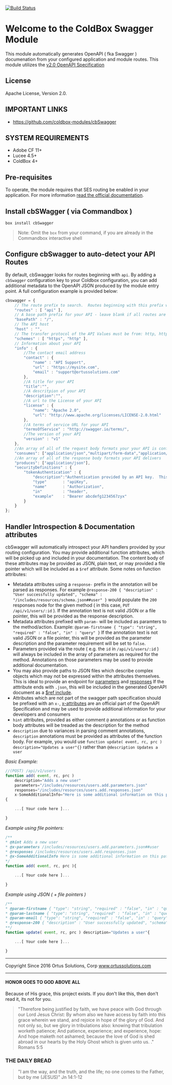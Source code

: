[![Build Status](https://travis-ci.org/coldbox-modules/cbSwagger.svg?branch=development)](https://travis-ci.org/coldbox-modules/cbSwagger)

# Welcome to the ColdBox Swagger Module
This module automatically generates OpenAPI ( fka Swagger ) documenation from your configured application and module routes.  This module utilizes the [v2.0 OpenAPI Specification]([https://github.com/OAI/OpenAPI-Specification/blob/master/versions/2.0.md])

## License
Apache License, Version 2.0.

## IMPORTANT LINKS
- https://github.com/coldbox-modules/cbSwagger

## SYSTEM REQUIREMENTS
- Adobe CF 11+
- Lucee 4.5+
- ColdBox 4+

## Pre-requisites

To operate, the module requires that SES routing be enabled in your application.  For more information [read the official documentation](https://coldbox.ortusbooks.com/content/Routing/routes_configuration.html).

## Install cbSWagger ( via Commandbox )

`box install cbSwagger`

> Note:  Omit the `box` from your command, if you are already in the Commandbox interactive shell


## Configure cbSwagger to auto-detect your API Routes

By default, cbSwagger looks for routes beginning with `api`.  By adding a `cbSwagger` configuration key to your Coldbox configuration, you can add additional metadata to the OpenAPI JSON produced by the module entry point.  A full configuration example is provided below:

```js
cbswagger = {
	// The route prefix to search.  Routes beginning with this prefix will be determined to be api routes
	"routes" : [ "api" ],
	// A base path prefix for your API - leave blank if all routes are configured to the root of the site
	"basePath" : "/",
	// The API host
	"host" : "",
	// The transfer protocol of the API Values must be from: http, https, ws, wss
	"schemes" : [ "https", "http" ],
	// Information about your API
	"info" : {
		//The contact email address
		"contact" : {
			"name" : "API Support",
			"url" : "https://mysite.com",
			"email" : "support@ortussolutions.com"
		},
		//A title for your API
		"title":"",
		//A descritpion of your API
		"description":"",
		//A url to the License of your API
		"license" : {
			"name": "Apache 2.0",
			"url": "http://www.apache.org/licenses/LICENSE-2.0.html"
		},
		//A terms of service URL for your API
		"termsOfService" : "http://swagger.io/terms/",
		//The version of your API
		"version" : "v1"
	},
	//An array of all of the request body formats your your API is configured to consume
	"consumes": ["application/json","multipart/form-data","application/x-www-form-urlencoded"],
	//An array of all of the response body formats your API delivers
	"produces": ["application/json"],
	"securityDefinitions" : {
		"tokenAuthentication" : {
			"description":"Authentication provided by an API key.  This security scheme is stateless.  The header value must be in a space-delimited format with the token in the second index position",
			"type"       : "apiKey",
			"name"       : "Authorization",
			"in"         : "header",
			"example"    : "Bearer abcdefg1234567zyx"
	    }
	}
};

```

## Handler Introspection & Documentation attributes

cbSwagger will automatically introspect your API handlers provided by your routing configuration.  You may provide additional function attributes, which will be picked up and included in your documentation.  The content body of these attributes may be provided as JSON, plain text, or may provided a file pointer which will be included as a `$ref` attribute.  Some notes on function attributes:

* Metadata attributes using a `response-` prefix in the annotation will be parsed as responses.   For example `@response-200 { "description" : "User successfully updated", "schema" : "/includes/resources/schema.json##user" }` would populate the `200` responses node for the given method ( in this case, `PUT /api/v1/users/:id` ). If the annotation text is not valid JSON or a file pointer, this will be provided as the response description.
* Metadata attributes prefixed with `param-` will be included as paramters to the method/action.  Example: `@param-firstname { "type": "string", "required" : "false", "in" : "query" }` If the annotation text is not valid JSON or a file pointer, this will be provided as the parameter description and the parameter requirement will be set to `false`.
* Parameters provided via the route ( e.g. the `id` in `/api/v1/users/:id` ) will always be included in the array of parameters as required for the method.  Annotations on those parameters may be used to provide additional documentation.
* You may also provide paths to JSON files which describe complex objects which may not be expressed within the attributes themselves.  This is ideal to provide an endpoint for [parameters](https://github.com/OAI/OpenAPI-Specification/blob/OpenAPI.next/versions/2.0.md#parameterObject) and [responses](https://github.com/OAI/OpenAPI-Specification/blob/OpenAPI.next/versions/3.0.md#responseObject)  If the atttribute ends with `.json`, this will be included in the generated OpenAPI document as a [$ref include](https://github.com/OAI/OpenAPI-Specification/blob/OpenAPI.next/versions/2.0.md#pathItemObject).
* Attributes which are not part of the swagger path specification should be prefixed with an `x-`, [x-attributes](https://github.com/OAI/OpenAPI-Specification/blob/OpenAPI.next/versions/3.0.md#specificationExtensions) are an official part of the OpenAPI Specification and may be used to provide additional information for your developers and consumers
* `hint` attributes, provided as either comment `@` annotations or as function body attributes will be treaded as the description for the method 
* `description` due to variances in parsing comment annotations, `description` annotations must be provided as attributes of the function body.  For example, you would use `function update( event, rc, prc ) description="Updates a user"{}` rather than `@description Updates a user`

*Basic Example:*


```js
//(POST) /api/v1/users
function add( event, rc, prc )
	description="Adds a new user"
	parameters="/includes/resources/users.add.parameters.json"
	responses="/includes/resources/users.add.responses.json"
	x-SomeAdditionalInfo="Here is some additional information on this path"
{

	...[ Your code here ]...

}
```

*Example using file pointers:*

```js
/**
* @hint Adds a new user
* @x-parameters /includes/resources/users.add.parameters.json##user
* @responses /includes/resources/users.add.responses.json
* @x-SomeAdditionalInfo Here is some additional information on this path
*/
function add( event, rc, prc ){

	...[ Your code here ]...

}

```

*Example using JSON ( + file pointers )*

```js
/**
* @param-firstname { "type": "string", "required" : "false", "in" : "query" }
* @param-lastname { "type": "string", "required" : "false", "in" : "query" }
* @param-email { "type": "string", "required" : "false", "in" : "query" }
* @response-200 { "description" : "User successfully updated", "schema" : "/includes/resources/schema.json##user" }
**/
function update( event, rc, prc ) description="Updates a user"{

	...[ Your code here ]...

}
```

********************************************************************************
Copyright Since 2016 Ortus Solutions, Corp
www.ortussolutions.com
********************************************************************************

#### HONOR GOES TO GOD ABOVE ALL

Because of His grace, this project exists. If you don't like this, then don't read it, its not for you.

>"Therefore being justified by faith, we have peace with God through our Lord Jesus Christ:
By whom also we have access by faith into this grace wherein we stand, and rejoice in hope of the glory of God.
And not only so, but we glory in tribulations also: knowing that tribulation worketh patience;
And patience, experience; and experience, hope:
And hope maketh not ashamed; because the love of God is shed abroad in our hearts by the
Holy Ghost which is given unto us. ." Romans 5:5

### THE DAILY BREAD

 > "I am the way, and the truth, and the life; no one comes to the Father, but by me (JESUS)" Jn 14:1-12
